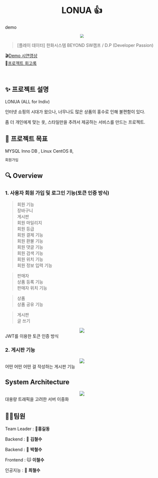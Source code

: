 <h1 align="center">LONUA 👍</h1>

demo
<center>
    <img src="./img/pic1.png"  style="zoom:76%;" align="center"/>
</center>



> [플레이 데이터] 한화시스템 BEYOND SW캠프 / D.P (Developer Passion)


🎬[Demo 시연영상](https://www.youtube.com/watch?v=dhMrKTwNI8U&lc=UgzCJR3WxkvsckRyyO94AaABAg&ab_channel=%EB%94%B0%EB%9D%BC%ED%95%98%EB%A9%B4%EC%84%9C%EB%B0%B0%EC%9A%B0%EB%8A%94IT)   
📃[프로젝트 회고록](블로그주소) 

<br>

## ✨ 프로젝트 설명

LONUA
(ALL for Indiv)

인터넷 쇼핑의 시대가 왔으나, 너무나도 많은 상품의 홍수로 인해 불편함이 있다.

좀 더 개인에게 맞는 옷, 스타일만을 추려서 제공하는 서비스를 만드는 프로젝트.


## 📌 프로젝트 목표

MYSQL Inno DB , Linux CentOS 8, 
```sh
회원가입
```


## 🔍 Overview

### 1. 사용자 회원 가입 및 로그인 기능(토큰 인증 방식)

>회원 기능  
장바구니  
게시판  
회원 마일리지  
회원 등급  
회원 결제 기능  
회원 환불 기능  
회원 댓글 기능  
회원 검색 기능  
회원 위치 기능  
회원 정보 입력 기능  

>판매자  
상품 등록 기능  
판매자 위치 기능  

>상품  
상품 공유 기능

>게시판  
글 쓰기  

<center>
    <img src="./img/pic2.png" />
</center>
JWT를 이용한 토큰 인증 방식

<br>

### 2. 게시판 기능

<center>
    <img src="./img/pic1.png" />
</center>
어떤 어떤 어떤 걸 작성하는 게시판 기능

<br>


## System Architecture

<center>
    <img src="./img/pic2.png" />
</center>
대용량 트래픽을 고려한 서버 이중화

<br>



## 🤼‍♂️팀원

Team Leader : 🐯**홍길동**

Backend : 🐶 **김철수**

Backend : 🐺 **박철수**

Frontend : 🐱 **이철수**

인공지능 : 🦁 **최철수**
